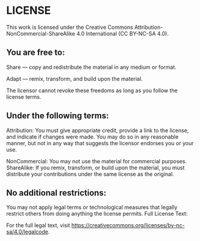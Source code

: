 # LICENSE

This work is licensed under the Creative Commons Attribution-NonCommercial-ShareAlike 4.0 International (CC BY-NC-SA 4.0).

## You are free to:

Share — copy and redistribute the material in any medium or format.

Adapt — remix, transform, and build upon the material.

The licensor cannot revoke these freedoms as long as you follow the license terms.

## Under the following terms:

Attribution: You must give appropriate credit, provide a link to the license, and indicate if changes were made. You may do so in any reasonable manner, but not in any way that suggests the licensor endorses you or your use.

NonCommercial: You may not use the material for commercial purposes.
ShareAlike: If you remix, transform, or build upon the material, you must distribute your contributions under the same license as the original.

## No additional restrictions:

You may not apply legal terms or technological measures that legally restrict others from doing anything the license permits.
Full License Text:

For the full legal text, visit https://creativecommons.org/licenses/by-nc-sa/4.0/legalcode.
